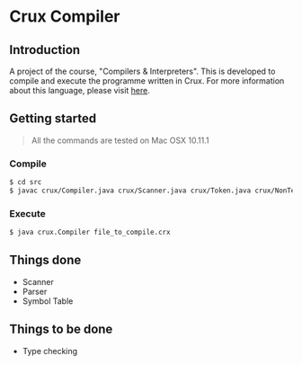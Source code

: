 # Crux Compiler

## Introduction
A project of the course, "Compilers & Interpreters". This is developed to compile and execute the programme written in Crux. For more information about this language, please visit [here](http://www.ics.uci.edu/~guoqingx/courses/142/ProjectGuide/crux.html).

## Getting started
> All the commands are tested on Mac OSX 10.11.1

### Compile
```bash
$ cd src
$ javac crux/Compiler.java crux/Scanner.java crux/Token.java crux/NonTerminal.java crux/Parser.java crux/Symbol.java crux/SymbolTable.java
```

### Execute
```bash
$ java crux.Compiler file_to_compile.crx
```

## Things done
- Scanner
- Parser
- Symbol Table

## Things to be done
- Type checking
